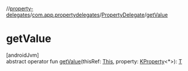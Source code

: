 //[property-delegates](../../../index.md)/[com.app.propertydelegates](../index.md)/[PropertyDelegate](index.md)/[getValue](get-value.md)

# getValue

[androidJvm]\
abstract operator fun [getValue](get-value.md)(thisRef: [This](index.md), property: [KProperty](https://kotlinlang.org/api/latest/jvm/stdlib/kotlin.reflect/-k-property/index.html)<*>): [T](index.md)
